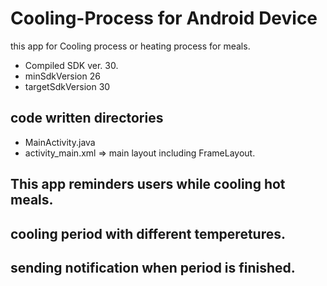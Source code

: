 # Cooling-Process for Android Device
this app for Cooling process or heating process for meals. 

* Compiled SDK ver. 30.
* minSdkVersion 26
* targetSdkVersion 30

## code written directories 
* MainActivity.java
* activity_main.xml => main layout including FrameLayout.

## This app reminders users while cooling hot meals.
## cooling period with different temperetures.
## sending notification when period is finished.
